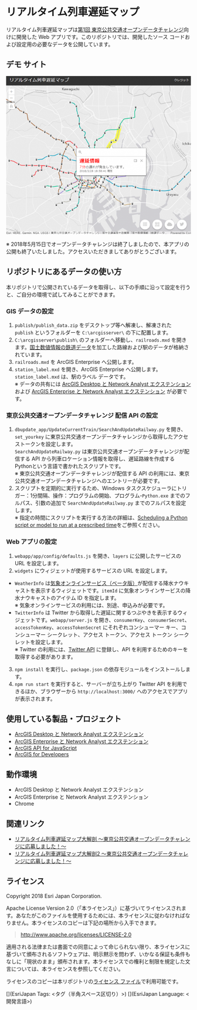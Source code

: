 # リアルタイム列車遅延マップ

リアルタイム列車遅延マップは[第1回 東京公共交通オープンデータチャレンジ](https://tokyochallenge.odpt.org/2017/index.html)向けに開発した Web アプリです。このリポジトリでは、開発したソース コードおよび設定用の必要なデータを公開しています。

## デモ サイト

[![](images/top.png)]()

※ 2018年5月15日でオープンデータチャレンジは終了しましたので、本アプリの公開も終了いたしました。アクセスいただきましてありがとうございます。

## リポジトリにあるデータの使い方

本リポジトリで公開されているデータを取得し、以下の手順に沿って設定を行うと、ご自分の環境で試してみることができます。

### GIS データの設定

1. `publish/publish_data.zip` をデスクトップ等へ解凍し、解凍された `publish` というフォルダーを `C:\arcgisserver\` の下に配置します。
2. `C:\arcgisserver\publish\` のフォルダーへ移動し、`railroads.mxd` を開きます。[国土数値情報の鉄道データ](http://nlftp.mlit.go.jp/ksj/gml/datalist/KsjTmplt-N02-v2_3.html)を加工した路線および駅のデータが格納されています。
3. `railroads.mxd` を ArcGIS Enterprise へ公開します。
4. `station_label.mxd` を開き、ArcGIS Enterprise へ公開します。`station_label.mxd` は、駅のラベル データです。  
※ データの共有には [ArcGIS Desktop と Network Analyst エクステンション](https://www.esrij.com/products/arcgis-desktop/) および [ArcGIS Enterprise と Network Analyst エクステンション](https://www.esrij.com/products/arcgis-enterprise/) が必要です。

### 東京公共交通オープンデータチャレンジ 配信 API の設定

1. `dbupdate_app/UpdateCurrentTrain/SearchAndUpdateRailway.py` を開き、`set_yourkey` に東京公共交通オープンデータチャレンジから取得したアクセストークンを設定します。  
`SearchAndUpdateRailway.py` は東京公共交通オープンデータチャレンジが配信する API から列車ロケーション情報を取得し、遅延路線を作成するPythonという言語で書かれたスクリプトです。  
※ 東京公共交通オープンデータチャレンジが配信する API の利用には、東京公共交通オープンデータチャレンジへのエントリーが必要です。
2. スクリプトを定期的に実行するため、Windows タスクスケジューラにトリガー：1分間隔、操作：プログラムの開始、プログラム-`Python.exe` までのフルパス、引数の追加で `SearchAndUpdateRailway.py` までのフルパスを設定します。  
※ 指定の時間にスクリプトを実行する方法の詳細は、[Scheduling a Python script or model to run at a prescribed time](https://blogs.esri.com/esri/arcgis/2013/07/30/scheduling-a-scrip/)をご参照ください。

### Web アプリの設定

1. `webapp/app/config/defaults.js` を開き、`layers` に公開したサービスの URL を設定します。
2. `widgets` にウィジェットが使用するサービスの URL を設定します。
  * `WeatherInfo` は[気象オンラインサービス（ベータ版）](https://www.esrij.com/products/data-content-onlinesuite-weather/)が配信する降水ナウキャストを表示するウィジェットです。`itemId` に気象オンラインサービスの降水ナウキャストのアイテム ID を指定します。  
  ※ 気象オンラインサービスの利用には、別途、申込みが必要です。
  * `TwitterInfo` は Twitter から取得した遅延に関するつぶやきを表示するウィジェットです。`webapp/server.js` を開き、`consumerKey`、`consumerSecret`、`accessTokenKey`、`accessTokenSecret` にそれぞれコンシューマー キー、コンシューマー シークレット、アクセス トークン、アクセス トークン シークレットを設定します。  
  ※ Twitter の利用には、[Twitter API](https://developer.twitter.com/) に登録し、API を利用するためのキーを取得する必要があります。
3. `npm install` を実行し、`package.json` の依存モジュールをインストールします。
4. `npm run start` を実行すると、サーバーが立ち上がり Twitter API を利用できるほか、ブラウザーから `http://localhost:3000/` へのアクセスでアプリが表示されます。

## 使用している製品・プロジェクト

* [ArcGIS Desktop と Network Analyst エクステンション](https://www.esrij.com/products/arcgis-desktop/)
* [ArcGIS Enterprise と Network Analyst エクステンション](https://www.esrij.com/products/arcgis-enterprise/)
* [ArcGIS API for JavaScript](http://www.esrij.com/products/arcgis-api-for-javascript/)
* [ArcGIS for Developers](https://developers.arcgis.com/)

## 動作環境

* ArcGIS Desktop と Network Analyst エクステンション
* ArcGIS Enterprise と Network Analyst エクステンション
* Chrome

## 関連リンク

* [リアルタイム列車遅延マップ大解剖 ～東京公共交通オープンデータチャレンジに応募しました！～](https://community.esri.com/docs/DOC-11510)
* [リアルタイム列車遅延マップ大解剖2 ～東京公共交通オープンデータチャレンジに応募しました！～](https://community.esri.com/docs/DOC-11400)

## ライセンス
Copyright 2018 Esri Japan Corporation.

Apache License Version 2.0（「本ライセンス」）に基づいてライセンスされます。あなたがこのファイルを使用するためには、本ライセンスに従わなければなりません。本ライセンスのコピーは下記の場所から入手できます。

> http://www.apache.org/licenses/LICENSE-2.0

適用される法律または書面での同意によって命じられない限り、本ライセンスに基づいて頒布されるソフトウェアは、明示黙示を問わず、いかなる保証も条件もなしに「現状のまま」頒布されます。本ライセンスでの権利と制限を規定した文言については、本ライセンスを参照してください。

ライセンスのコピーは本リポジトリの[ライセンス ファイル](./LICENSE)で利用可能です。

[](EsriJapan Tags: <タグ（半角スペース区切り）>)
[](EsriJapan Language: <開発言語>)
